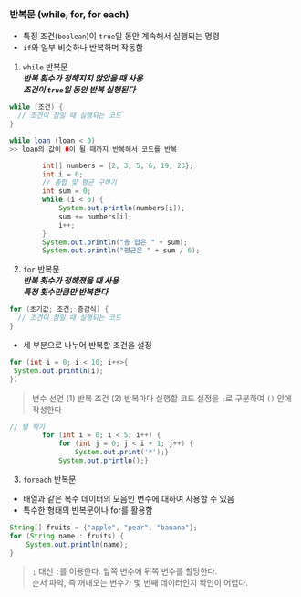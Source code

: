 
### 반복문 (while, for, for each)
- 특정 조건(`boolean`)이 `true`일 동안 계속해서 실행되는 명령
- `if`와 일부 비슷하나 반복하며 작동함

1.  `while` 반복문   
  ***반복 횟수가 정해지지 않았을 때 사용***  
  ***조건이 `true`일 동안 반복 실행된다***
  ```java
  while (조건) {
    // 조건이 참일 때 실행되는 코드
}
  ```
```Java
while loan (loan < 0)
>> loan의 값이 0이 될 때까지 반복해서 코드를 반복
```
```Java
        int[] numbers = {2, 3, 5, 6, 19, 23};
        int i = 0;
        // 총합 및 평균 구하기
        int sum = 0;
        while (i < 6) {
            System.out.println(numbers[i]);
            sum += numbers[i];
            i++;
        }
        System.out.println("총 합은 " + sum);
        System.out.println("평균은 " + sum / 6);
```
2. `for` 반복문   
  ***반복 횟수가 정해졌을 때 사용***  
  ***특정 횟수만큼만 반복한다***
  ```Java
  for (초기값; 조건; 증감식) {
    // 조건이 참일 때 실행되는 코드
}
  ```
 - 세 부분으로 나누어 반복할 조건을 설정
 ```Java
 for (int i = 0; i < 10; i++>{
  System.out.println(i);
 })
 ```
 > 변수 선언 (1) 
 > 반복 조건 (2)
 > 반복마다 실행할 코드 설정을 `;`로 구분하여 `()` 안에 작성한다
```Java
// 별 찍기
        for (int i = 0; i < 5; i++) {
            for (int j = 0; j < i + 1; j++) {
                System.out.print('*');}
            System.out.println();}
```
3. `foreach` 반복문
- 배열과 같은 복수 데이터의 모음인 변수에 대하여 사용할 수 있음
- 특수한 형태의 반복문이나 for를 활용함
``` Java
String[] fruits = {"apple", "pear", "banana"};
for (String name : fruits) {
    System.out.println(name);
}
```
> `;` 대신 `:`를 이용한다. 앞쪽 변수에 뒤쪽 변수를 할당한다.  
> 순서 파악, 즉 꺼내오는 변수가 몇 번째 데이터인지 확인이 어렵다.
